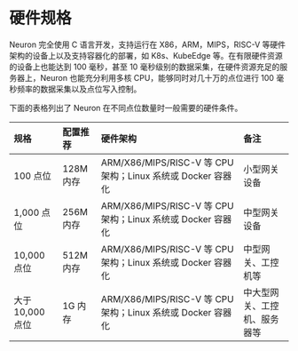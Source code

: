# 硬件规格

Neuron 完全使用 C 语言开发，支持运行在 X86，ARM，MIPS，RISC-V 等硬件架构的设备上以及支持容器化的部署，如 K8s、KubeEdge 等。在有限硬件资源的设备上也能达到 100 毫秒，甚至 10 毫秒级别的数据采集，在硬件资源充足的服务器上，Neuron 也能充分利用多核 CPU，能够同时对几十万的点位进行 100 毫秒频率的数据采集以及点位写入控制。

下面的表格列出了 Neuron 在不同点位数量时一般需要的硬件条件。

|规格|配置推荐|硬件架构|备注|
| :-------------------- | :----------------------------------- | :------------------------------ | :----------------------------------- |
| 100 点位 | 128M 内存 | ARM/X86/MIPS/RISC-V 等 CPU 架构；Linux 系统或 Docker 容器化 | 小型网关设备 |
| 1,000 点位 | 256M 内存 | ARM/X86/MIPS/RISC-V 等 CPU 架构；Linux 系统或 Docker 容器化 | 中型网关设备 |
| 10,000 点位 | 512M 内存 | ARM/X86/MIPS/RISC-V 等 CPU 架构；Linux 系统或 Docker 容器化 | 中型网关、工控机等 |
| 大于 10,000 点位 | 1G 内存 | ARM/X86/MIPS/RISC-V 等 CPU 架构；Linux 系统或 Docker 容器化 | 中大型网关、工控机、服务器等 |
